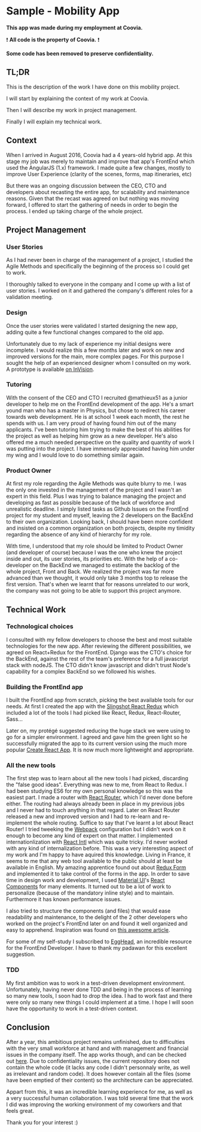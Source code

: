 # Sample - Mobility App

**This app was made during my employment at Coovia.**

:exclamation: **All code is the property of Coovia.** :exclamation:

**Some code has been removed to preserve confidentiality.**

## TL;DR
This is the description of the work I have done on this mobility project.

I will start by explaining the context of my work at Coovia.

Then I will describe my work in project management.

Finally I will explain my technical work.

## Context

When I arrived in August 2016, Coovia had a 4 years-old hybrid app. At this stage my job was merely to maintain and improve that app's FrontEnd which used the AngularJS (1.x) framework. I made quite a few changes, mostly to improve User Experience (clarity of the scenes, forms, map itineraries, etc)

But there was an ongoing discussion between the CEO, CTO and developers about recasting the entire app, for scalability and maintenance reasons. Given that the recast was agreed on but nothing was moving forward, I offered to start the gathering of needs in order to begin the process. I ended up taking charge of the whole project.

## Project Management

### User Stories
As I had never been in charge of the management of a project, I studied the Agile Methods and specifically the beginning of the process so I could get to work.

I thoroughly talked to everyone in the company and I come up with a list of user stories. I worked on it and gathered the company's different roles for a validation meeting.

### Design
Once the user stories were validated I started designing the new app, adding quite a few functional changes compared to the old app.

Unfortunately due to my lack of experience my initial designs were incomplete. I would realize this a few months later and work on new and improved versions for the main, more complex pages. For this purpose I sought the help of an experienced designer whom I consulted on my work. A prototype is available [on InVision](https://invis.io/UNCOWKSPA).

### Tutoring
With the consent of the CEO and CTO I recruited @mathieux51 as a junior developer to help me on the FrontEnd development of the app. He's a smart yound man who has a master in Physics, but chose to redirect his career towards web development. He is at school 1 week each month, the rest he spends with us. I am very proud of having found him out of the many applicants. I've been tutoring him trying to make the best of his abilities for the project as well as helping him grow as a new developer. He's also offered me a much needed perspective on the quality and quantity of work I was putting into the project. I have immensely appreciated having him under my wing and I would love to do something similar again.

### Product Owner
At first my role regarding the Agile Methods was quite blurry to me. I was the only one invested in the management of the project and I wasn't an expert in this field. Plus I was trying to balance managing the project and developing as fast as possible because of the lack of workforce and unrealistic deadline. I simply listed tasks as Github Issues on the FrontEnd project for my student and myself, leaving the 2 developers on the BackEnd to their own organization. Looking back, I should have been more confident and insisted on a common organization on both projects, despite my timidity regarding the absence of any kind of hierarchy for my role.

With time, I understood that my role should be limited to Product Owner (and developer of course) because I was the one who knew the project inside and out, its user stories, its priorities etc. With the help of a co-developer on the BackEnd we managed to estimate the backlog of the whole project, Front and Back. We realized the project was far more advanced than we thought, it would only take 3 months top to release the first version. That's when we learnt that for reasons unrelated to our work, the company was not going to be able to support this project anymore.

## Technical Work

### Technological choices
I consulted with my fellow developers to choose the best and most suitable technologies for the new app. After reviewing the different possibilities, we agreed on React+Redux for the FrontEnd. Django was the CTO's choice for the BackEnd, against the rest of the team's preference for a full javascript stack with nodeJS. The CTO didn't know javascript and didn't trust Node's capability for a complex BackEnd so we followed his wishes.

### Building the FrontEnd app
I built the FrontEnd app from scratch, picking the best available tools for our needs. At first I created the app with the [Slingshot React Redux](https://github.com/coryhouse/react-slingshot) which included a lot of the tools I had picked like React, Redux, React-Router, Sass...

Later on, my protégé suggested reducing the huge stack we were using to go for a simpler environment. I agreed and gave him the green light so he successfully migrated the app to its current version using the much more popular [Create React App](https://github.com/facebookincubator/create-react-app). It is now much more lightweight and appropriate.

### All the new tools
The first step was to learn about all the new tools I had picked, discarding the "false good ideas".
Everything was new to me, from React to Redux.
I had been studying ES6 for my own personal knowledge so this was the easiest part.
I made a router with [React Router](https://github.com/ReactTraining/react-router/tree/master/packages/react-router), which I'd never done before either. The routing had always already been in place in my previous jobs and I never had to touch anything in that regard. Later on React Router released a new and improved version and I had to re-learn and re-implement the whole routing. Suffice to say that I've learnt a lot about React Router!
I tried tweeking the [Webpack](https://webpack.github.io/) configuration but I didn't work on it enough to become any kind of expert on that matter.
I implemented internationlization with [React Intl](https://github.com/yahoo/react-intl) which was quite tricky. I'd never worked with any kind of internalization before. This was a very interesting aspect of my work and I'm happy to have aquired this knowledge. Living in France, it seems to me that any web tool available to the public should at least be available in English.
My amazing apprentice found out about [Redux Form](https://redux-form.com/7.1.2/) and implemented it to take control of the forms in the app.
In order to save time in design work and development, I used [Material UI](http://www.material-ui.com/#/)'s [React Components](https://github.com/callemall/material-ui) for many elements. It turned out to be a lot of work to personalize (because of the mandatory inline style) and to maintain. Furthermore it has known performance issues.

I also tried to structure the components (and files) that would ease readability and maintenance, to the delight of the 2 other developers who worked on the project's FrontEnd later on and found it well organized and easy to apprehend. Inspiration was found on [this awesome article](https://medium.com/@alexmngn/how-to-better-organize-your-react-applications-2fd3ea1920f1).

For some of my self-study I subscribed to [EggHead](https://egghead.io), an incredible resource for the FrontEnd Developer. I have to thank my padawan for this excellent suggestion.

### TDD
My first ambition was to work in a test-driven development environment. Unfortunately, having never done TDD and being in the process of learning so many new tools, I soon had to drop the idea. I had to work fast and there were only so many new things I could implement at a time. I hope I will soon have the opportunity to work in a test-driven context.

## Conclusion
After a year, this ambitious project remains unfinished, due to difficulties with the very small workforce at hand and with management and financial issues in the company itself.
The app works though, and can be checked out [here](https://refonte.coovia.fr).
Due to confidentiality issues, the current repository does not contain the whole code (it lacks any code I didn't personnaly write, as well as irrelevant and random code). It does however contain all the files (some have been emptied of their content) so the architecture can be appreciated.

Appart from this, it was an incredible learning experience for me, as well as a very successful human collaboration. I was told several time that the work I did was improving the working environment of my coworkers and that feels great.


Thank you for your interest :)
